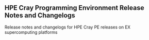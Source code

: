 ## HPE Cray Programming Environment Release Notes and Changelogs

Release notes and changelogs for HPE Cray PE releases on EX supercomputing platforms
